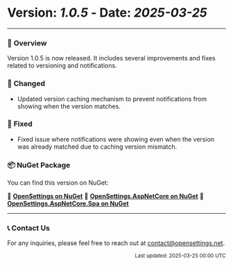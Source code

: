 # Version: *1.0.5* - Date: *2025-03-25*

---

### 🚀 **Overview**
Version 1.0.5 is now released. It includes several improvements and fixes related to versioning and notifications.

### 🔄 **Changed**
* Updated version caching mechanism to prevent notifications from showing when the version matches.

### 🐛 **Fixed**
* Fixed issue where notifications were showing even when the version was already matched due to caching version mismatch.

### 📦 **NuGet Package**  
You can find this version on NuGet:  

🔗 **[OpenSettings on NuGet](https://www.nuget.org/packages/OpenSettings/1.0.5)**
🔗 **[OpenSettings.AspNetCore on NuGet](https://www.nuget.org/packages/OpenSettings.AspNetCore/1.0.5)**
🔗 **[OpenSettings.AspNetCore.Spa on NuGet](https://www.nuget.org/packages/OpenSettings.AspNetCore.Spa/1.0.5)**

---

### 📞 **Contact Us**
For any inquiries, please feel free to reach out at [contact@opensettings.net](mailto:contact@opensettings.net).

<p align="right"><small>Last updated: 2025-03-25 00:00 UTC</small></p>
